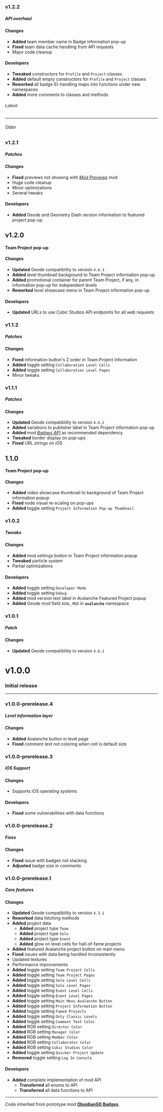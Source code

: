 ### v1.2.2
##### API overhaul

#### Changes
- **Added** team member name in Badge information pop-up
- **Fixed** team data cache handling from API requests
- Major code cleanup

#### Developers
- **Tweaked** constructors for `Profile` and `Project` classes
- **Added** default empty constructors for `Profile` and `Project` classes
- **Reworked** all badge ID-handling maps into functions under new namespaces
- **Added** more comments to classes and methods

###### Latest
---
###### Older

### v1.2.1
##### Patches

#### Changes
- **Fixed** previews not showing with *[Mod Previews](mod:alphalaneous.mod_previews)* mod
- Huge code cleanup
- Minor optimizations
- Several tweaks

#### Developers
- **Added** Geode and Geometry Dash version information to featured project pop-up

## v1.2.0
#### Team Project pop-up

#### Changes
- **Updated** Geode compatibility to version `4.6.3`
- **Added** level thumbnail background to Team Project information pop-up
- **Added** promotional container for parent Team Project, if any, in information pop-up for independent levels
- **Reworked** level showcase menu in Team Project information pop-up

#### Developers
- **Updated** URLs to use Cubic Studios API endpoints for all web requests

### v1.1.2
##### Patches

#### Changes
- **Fixed** information button's Z order in Team Project information
- **Added** toggle setting `Collaboration Level Cells`
- **Added** toggle setting `Collaboration Level Pages`
- Minor tweaks

### v1.1.1
##### Patches

#### Changes
- **Updated** Geode compatibility to version `4.6.2`
- **Added** variations to publisher label in Team Project information pop-up
- **Added** mod *[Badges API](jouca.badgesapi)* as recommended dependency
- **Tweaked** border display on pop-ups
- **Fixed** URL strings on iOS

## 1.1.0
#### Team Project pop-up

#### Changes
- **Added** video showcase thumbnail to background of Team Project information popup
- **Fixed** node visual re-scaling on pop-ups
- **Added** toggle setting `Project Information Pop-up Thumbnail`

### v1.0.2
##### Tweaks

#### Changes
- **Added** mod settings button in Team Project information popup
- **Tweaked** particle system
- Partial optimizations

#### Developers
- **Added** toggle setting `Developer Mode`
- **Added** toggle setting `Debug`
- **Added** mod version text label in Avalanche Featured Project popup
- **Added** Geode mod field `AVAL_MOD` in **`avalanche`** namespace

### v1.0.1
##### Patch

#### Changes
- **Updated** Geode compatibility to version `4.6.1`

# v1.0.0
### Initial release

---

### v1.0.0-prerelease.4
##### Level information layer

#### Changes
- **Added** Avalanche button in level page
- **Fixed** comment text not coloring when cell is default size

### v1.0.0-prerelease.3
##### iOS Support

#### Changes
- Supports iOS operating systems

#### Developers
- **Fixed** some vulnerabilities with data functions

### v1.0.0-prerelease.2
##### Fixes

#### Changes
- **Fixed** issue with badges not stacking
- **Adjusted** badge size in comments

### v1.0.0-prerelease.1
##### Core features

#### Changes
- **Updated** Geode compatibility to version `4.3.1`
- **Reworked** data fetching methods
- **Added** project data
  - **Added** project type `Team`
  - **Added** project type `Solo`
  - **Added** project type `Event`
  - **Added** glow on level cells for hall-of-fame projects
- **Added** featured Avalanche project button on main menu
- **Fixed** issues with data being handled inconsistently
- Updated textures
- Performance improvements
- **Added** toggle setting `Team Project Cells`
- **Added** toggle setting `Team Project Pages`
- **Added** toggle setting `Solo Level Cells`
- **Added** toggle setting `Solo Level Pages`
- **Added** toggle setting `Event Level Cells`
- **Added** toggle setting `Event Level Pages`
- **Added** toggle setting `Main Menu Avalanche Button`
- **Added** toggle setting `Project Information Button`
- **Added** toggle setting `Famed Projects`
- **Added** toggle setting `Only Classic Levels`
- **Added** toggle setting `Comment Text Color`
- **Added** RGB setting `Director Color`
- **Added** RGB setting `Manager Color`
- **Added** RGB setting `Member Color`
- **Added** RGB setting `Collaborator Color`
- **Added** RGB setting `Cubic Studios Color`
- **Added** toggle setting `Quicker Project Update`
- **Removed** toggle setting `Log In Console`

#### Developers
- **Added** complete implementation of mod API
  - **Transferred** all enums to API
  - **Transferred** all data functions to API

---

Code inherited from prototype mod **[ObsidianGD Badges](https://www.github.com/CubicCommunity/ObsidianGD-Badges/)**.
